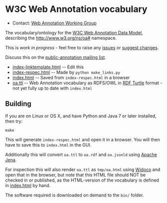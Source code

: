 # W3C Web Annotation vocabulary

* Contact: [Web Annotation Working Group](http://www.w3.org/annotation/)

The vocabulary/ontology for the [W3C Web Annotation Data
Model](http://www.w3.org/TR/annotation-model/), describing the
http://www.w3.org/ns/oa# namespace.

This is *work in progress* - feel free to raise any
[issues](https://github.com/w3c/web-annotation/issues) or
[suggest changes](https://github.com/w3c/web-annotation/pulls).

Discuss this on the 
[public-annotation mailing list](https://lists.w3.org/Archives/Public/public-annotation/).


* [index-linktemplate.html](index-linktemplate.html)  -- Edit this
* [index-respec.html](index-respec.html) -- Made by `python make_links.py`
* [index.html](index.html) -- Saved from `index-respec.html` in a browser
* [oa.ttl](oa.ttl) -- Web Annotation vocabulary as RDFS/OWL in [RDF Turtle](https://www.w3.org/TR/turtle/) format - not yet fully up to date with  `index.html`



## Building


If you are on Linux or OS X, and have Python and 
Java 7 or later installed, then try:

	make

This will generate `index-respec.html` and open it in a browser. 
You will then have to save this to `index.html` in the GUI.

Additionally this will convert `oa.ttl` to `oa.rdf` and `oa.jsonld`
using [Apache Jena](http://jena.apache.org/).

For inspection this will also render `oa.ttl` as `tmp/oa.html` using
[Widoco](https://github.com/dgarijo/Widoco)
and open that in the browser, but note that this
HTML file should NOT be checked in or published, as the HTML-version of the
vocabulary is defined in [index.html](index.html) by hand.


The software required is downloaded on demand to the `bin/` folder.

